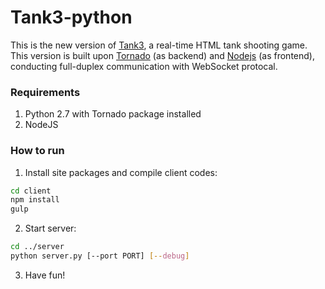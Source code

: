 # Tank3-python

This is the new version of [Tank3](https://www.github.com/Billijk/Tank3), a real-time HTML tank shooting game. This version is built upon [Tornado]() (as backend) and [Nodejs]() (as frontend), conducting full-duplex communication with WebSocket protocal.

### Requirements
1. Python 2.7 with Tornado package installed
2. NodeJS

### How to run
1. Install site packages and compile client codes:
```bash
cd client
npm install
gulp
```
2. Start server:
```bash
cd ../server
python server.py [--port PORT] [--debug]
```
3. Have fun!